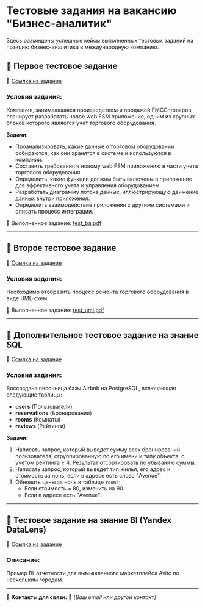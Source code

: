 # Тестовые задания на вакансию "Бизнес-аналитик"

Здесь размещены успешные кейсы выполненных тестовых заданий на позицию бизнес-аналитика в международную компанию.

## 📌 Первое тестовое задание

🔗 [Ссылка на задание](https://github.com/dinkana/bus_analyst/blob/main/Web_FSM_app.md)

### Условия задания:
Компания, занимающаяся производством и продажей FMCG-товаров, планирует разработать новое web FSM приложение, одним из крупных блоков которого является учет торгового оборудования.

**Задачи:**
- Проанализировать, какие данные о торговом оборудовании собираются, как они хранятся в системе и используются в компании.
- Составить требования к новому web FSM приложению в части учета торгового оборудования.
- Определить, какие функции должны быть включены в приложение для эффективного учета и управления оборудованием.
- Разработать диаграмму потока данных, иллюстрирующую движение данных внутри приложения.
- Определить взаимодействие приложения с другими системами и описать процесс интеграции.

📄 Выполненное задание: [test_ba.pdf](test_ba.pdf)

---

## 📌 Второе тестовое задание

🔗 [Ссылка на задание](https://github.com/dinkana/bus_analyst/blob/main/test_uml.pdf)

### Условия задания:
Необходимо отобразить процесс ремонта торгового оборудования в виде UML-схем.

📄 Выполненное задание: [test_uml.pdf](test_uml.pdf)

---

## 📌 Дополнительное тестовое задание на знание SQL

🔗 [Ссылка на задание](https://github.com/dinkana/sql_analysis)

### Условия задания:

Воссоздана песочница базы Airbnb на PostgreSQL, включающая следующие таблицы:
- **users** (Пользователи)
- **reservations** (Бронирования)
- **rooms** (Комнаты)
- **reviews** (Рейтинги)

**Задачи:**
1. Написать запрос, который выведет сумму всех бронирований пользователя, сгруппированную по его имени и типу объекта, с учетом рейтинга ≥ 4. Результат отсортировать по убыванию суммы.
2. Написать запрос, который выведет тип жилья, его адрес и стоимость за ночь, если в адресе есть слово "Avenue".
3. Обновить цены за ночь в таблице `rooms`: 
   - Если стоимость = 80, изменить на 90.
   - Если в адресе есть "Avenue".

---

## 📌 Тестовое задание на знание BI (Yandex DataLens)

🔗 [Ссылка на задание](https://datalens.yandex/hfq0b0j7c8fk4)

### Описание:
Пример BI-отчетности для вымышленного маркетплейса Avito по нескольким городам.

---

📢 **Контакты для связи:**
📧 *[Ваш email или другой контакт]*
